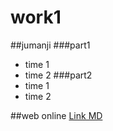 # work1
 
##jumanji
###part1
* time 1
* time 2
###part2 
* time 1
* time 2

##web online
[Link MD](https://www.movie2free.com/jumanji-welcome-jungle-%E0%B9%80%E0%B8%81%E0%B8%A1%E0%B8%94%E0%B8%B9%E0%B8%94%E0%B9%82%E0%B8%A5%E0%B8%81-%E0%B8%9A%E0%B8%B8%E0%B8%81%E0%B8%9B%E0%B9%88%E0%B8%B2%E0%B8%A1%E0%B8%AB%E0%B8%B1/)
